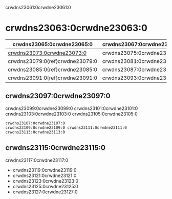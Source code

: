 crwdns23061:0crwdne23061:0
# crwdns23063:0crwdne23063:0

| crwdns23065:0crwdne23065:0                               | crwdns23067:0crwdne23067:0 | crwdns23069:0crwdne23069:0 |
| -------------------------------------------------------- | -------------------------- | -------------------------- |
| [crwdns23073:0crwdne23073:0](crwdns23071:0crwdne23071:0) | crwdns23075:0crwdne23075:0 | crwdns23077:0crwdne23077:0 |
| crwdns23079:0{ref}crwdne23079:0                          | crwdns23081:0crwdne23081:0 | crwdns23083:0crwdne23083:0 |
| crwdns23085:0{ref}crwdne23085:0                          | crwdns23087:0crwdne23087:0 | crwdns23089:0crwdne23089:0 |
| crwdns23091:0{ref}crwdne23091:0                          | crwdns23093:0crwdne23093:0 | crwdns23095:0crwdne23095:0 |
## crwdns23097:0crwdne23097:0

crwdns23099:0crwdne23099:0 crwdns23101:0crwdne23101:0 crwdns23103:0crwdne23103:0 crwdns23105:0crwdne23105:0

```{figure} ../figures/continuous-integration-may19.jpg
crwdns23107:0crwdne23107:0
crwdns23109:0crwdne23109:0 crwdns23111:0crwdne23111:0 crwdns23113:0crwdne23113:0
```

## crwdns23115:0crwdne23115:0

crwdns23117:0crwdne23117:0

- crwdns23119:0crwdne23119:0
- crwdns23121:0crwdne23121:0
- crwdns23123:0crwdne23123:0
- crwdns23125:0crwdne23125:0
- crwdns23127:0crwdne23127:0
